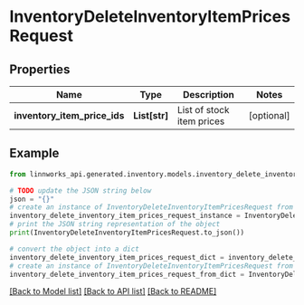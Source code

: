 # InventoryDeleteInventoryItemPricesRequest


## Properties

Name | Type | Description | Notes
------------ | ------------- | ------------- | -------------
**inventory_item_price_ids** | **List[str]** | List of stock item prices | [optional] 

## Example

```python
from linnworks_api.generated.inventory.models.inventory_delete_inventory_item_prices_request import InventoryDeleteInventoryItemPricesRequest

# TODO update the JSON string below
json = "{}"
# create an instance of InventoryDeleteInventoryItemPricesRequest from a JSON string
inventory_delete_inventory_item_prices_request_instance = InventoryDeleteInventoryItemPricesRequest.from_json(json)
# print the JSON string representation of the object
print(InventoryDeleteInventoryItemPricesRequest.to_json())

# convert the object into a dict
inventory_delete_inventory_item_prices_request_dict = inventory_delete_inventory_item_prices_request_instance.to_dict()
# create an instance of InventoryDeleteInventoryItemPricesRequest from a dict
inventory_delete_inventory_item_prices_request_from_dict = InventoryDeleteInventoryItemPricesRequest.from_dict(inventory_delete_inventory_item_prices_request_dict)
```
[[Back to Model list]](../README.md#documentation-for-models) [[Back to API list]](../README.md#documentation-for-api-endpoints) [[Back to README]](../README.md)


